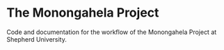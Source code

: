 # The Monongahela Project

Code and documentation for the workflow of the Monongahela Project at Shepherd University.
